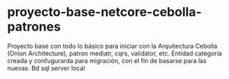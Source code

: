 # proyecto-base-netcore-cebolla-patrones
Proyecto base con todo lo básico para iniciar con la Arquitectura Cebolla (Onion Architecture), patron mediatr, cqrs, validator, etc.
Entidad categoría creada y confugurarda para migración, con el fin de basarse para las nuevas.
Bd sql server local
